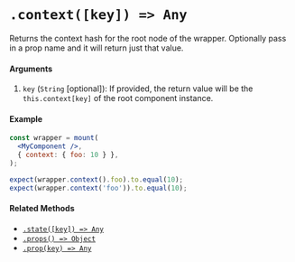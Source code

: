 # `.context([key]) => Any`

Returns the context hash for the root node of the wrapper. Optionally pass in a prop name and it
will return just that value.


#### Arguments

1. `key` (`String` [optional]): If provided, the return value will be the `this.context[key]` of the
root component instance.



#### Example


```jsx
const wrapper = mount(
  <MyComponent />,
  { context: { foo: 10 } },
);

expect(wrapper.context().foo).to.equal(10);
expect(wrapper.context('foo')).to.equal(10);
```


#### Related Methods

- [`.state([key]) => Any`](state.md)
- [`.props() => Object`](props.md)
- [`.prop(key) => Any`](prop.md)
